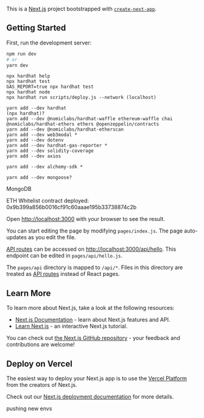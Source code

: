 This is a [Next.js](https://nextjs.org/) project bootstrapped with [`create-next-app`](https://github.com/vercel/next.js/tree/canary/packages/create-next-app).

## Getting Started

First, run the development server:

```bash
npm run dev
# or
yarn dev
```

```shell
npx hardhat help
npx hardhat test
GAS_REPORT=true npx hardhat test
npx hardhat node
npx hardhat run scripts/deploy.js --network (localhost)
```


```dependencies
yarn add --dev hardhat
(npx hardhat)?
yarn add --dev @nomiclabs/hardhat-waffle ethereum-waffle chai @nomiclabs/hardhat-ethers ethers @openzeppelin/contracts
yarn add --dev @nomiclabs/hardhat-etherscan
yarn add --dev web3modal *
yarn add --dev dotenv
yarn add --dev hardhat-gas-reporter *
yarn add --dev solidity-coverage   
yarn add --dev axios

yarn add --dev alchemy-sdk *

yarn add --dev mongoose?

```

MongoDB


ETH Whitelist contract deployed: 0x9b399a856b0016cf91c60aaae195b33738874c2b

Open [http://localhost:3000](http://localhost:3000) with your browser to see the result.

You can start editing the page by modifying `pages/index.js`. The page auto-updates as you edit the file.

[API routes](https://nextjs.org/docs/api-routes/introduction) can be accessed on [http://localhost:3000/api/hello](http://localhost:3000/api/hello). This endpoint can be edited in `pages/api/hello.js`.

The `pages/api` directory is mapped to `/api/*`. Files in this directory are treated as [API routes](https://nextjs.org/docs/api-routes/introduction) instead of React pages.

## Learn More

To learn more about Next.js, take a look at the following resources:

- [Next.js Documentation](https://nextjs.org/docs) - learn about Next.js features and API.
- [Learn Next.js](https://nextjs.org/learn) - an interactive Next.js tutorial.

You can check out [the Next.js GitHub repository](https://github.com/vercel/next.js/) - your feedback and contributions are welcome!

## Deploy on Vercel

The easiest way to deploy your Next.js app is to use the [Vercel Platform](https://vercel.com/new?utm_medium=default-template&filter=next.js&utm_source=create-next-app&utm_campaign=create-next-app-readme) from the creators of Next.js.

Check out our [Next.js deployment documentation](https://nextjs.org/docs/deployment) for more details.

pushing new envs
